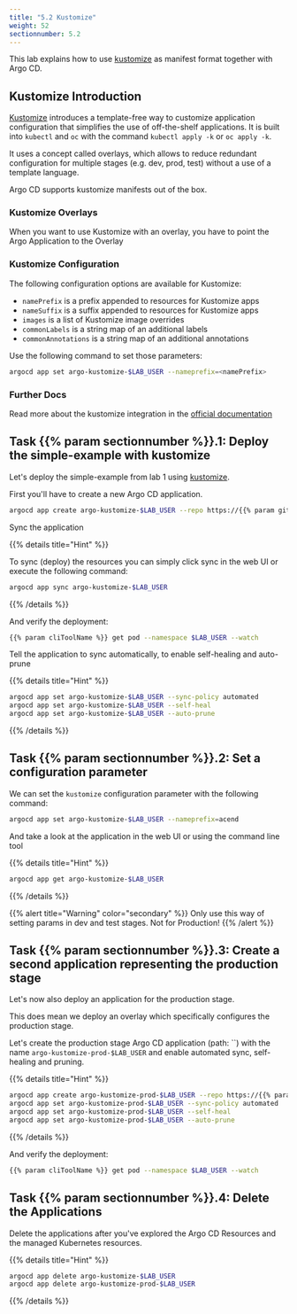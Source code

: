 ```yaml
---
title: "5.2 Kustomize"
weight: 52
sectionnumber: 5.2
---
```


This lab explains how to use [kustomize](https://kustomize.io/)  as manifest format together with Argo CD.


## Kustomize Introduction

[Kustomize](https://kustomize.io/) introduces a template-free way to customize application configuration that simplifies the use of off-the-shelf applications. It is built into `kubectl` and `oc` with the command `kubectl apply -k` or `oc apply -k`.

It uses a concept called overlays, which allows to reduce redundant configuration for multiple stages (e.g. dev, prod, test) without a use of a template language.

Argo CD supports kustomize manifests out of the box.


### Kustomize Overlays

When you want to use Kustomize with an overlay, you have to point the Argo Application to the Overlay


### Kustomize Configuration

The following configuration options are available for Kustomize:

* `namePrefix` is a prefix appended to resources for Kustomize apps
* `nameSuffix` is a suffix appended to resources for Kustomize apps
* `images` is a list of Kustomize image overrides
* `commonLabels` is a string map of an additional labels
* `commonAnnotations` is a string map of an additional annotations

Use the following command to set those parameters:

```bash
argocd app set argo-kustomize-$LAB_USER --nameprefix=<namePrefix>
```


### Further Docs

Read more about the kustomize integration in the [official documentation](https://argo-cd.readthedocs.io/en/stable/user-guide/kustomize/)


## Task {{% param sectionnumber %}}.1: Deploy the simple-example with kustomize

Let's deploy the simple-example from lab 1 using [kustomize](https://github.com/acend/argocd-training-examples/tree/master/kustomize/simple-example).

First you'll have to create a new Argo CD application.

```bash
argocd app create argo-kustomize-$LAB_USER --repo https://{{% param giteaUrl %}}/$LAB_USER/argocd-training-examples.git --path 'kustomize/simple-example' --dest-server https://kubernetes.default.svc --dest-namespace $LAB_USER
```

Sync the application

{{% details title="Hint" %}}

To sync (deploy) the resources you can simply click sync in the web UI or execute the following command:

```bash
argocd app sync argo-kustomize-$LAB_USER
```
{{% /details %}}

And verify the deployment:

```bash
{{% param cliToolName %}} get pod --namespace $LAB_USER --watch
```

Tell the application to sync automatically, to enable self-healing and auto-prune

{{% details title="Hint" %}}
```bash
argocd app set argo-kustomize-$LAB_USER --sync-policy automated
argocd app set argo-kustomize-$LAB_USER --self-heal
argocd app set argo-kustomize-$LAB_USER --auto-prune
```
{{% /details %}}


## Task {{% param sectionnumber %}}.2: Set a configuration parameter

We can set the `kustomize` configuration parameter with the following command:

```bash
argocd app set argo-kustomize-$LAB_USER --nameprefix=acend
```

And take a look at the application in the web UI or using the command line tool

{{% details title="Hint" %}}

```bash
argocd app get argo-kustomize-$LAB_USER
```
{{% /details %}}

{{% alert title="Warning" color="secondary" %}}
Only use this way of setting params in dev and test stages. Not for Production!
{{% /alert %}}


## Task {{% param sectionnumber %}}.3: Create a second application representing the production stage

Let's now also deploy an application for the production stage.

This does mean we deploy an overlay which specifically configures the production stage.

Let's create the production stage Argo CD application (path: ``) with the name `argo-kustomize-prod-$LAB_USER` and enable automated sync, self-healing and pruning.

{{% details title="Hint" %}}

```bash
argocd app create argo-kustomize-prod-$LAB_USER --repo https://{{% param giteaUrl %}}/$LAB_USER/argocd-training-examples.git --path 'kustomize/overlays-example/overlays/production' --dest-server https://kubernetes.default.svc --dest-namespace $LAB_USER
argocd app set argo-kustomize-prod-$LAB_USER --sync-policy automated
argocd app set argo-kustomize-prod-$LAB_USER --self-heal
argocd app set argo-kustomize-prod-$LAB_USER --auto-prune
```

{{% /details %}}

And verify the deployment:

```bash
{{% param cliToolName %}} get pod --namespace $LAB_USER --watch
```


## Task {{% param sectionnumber %}}.4: Delete the Applications

Delete the applications after you've explored the Argo CD Resources and the managed Kubernetes resources.

{{% details title="Hint" %}}
```bash
argocd app delete argo-kustomize-$LAB_USER
argocd app delete argo-kustomize-prod-$LAB_USER
```
{{% /details %}}
